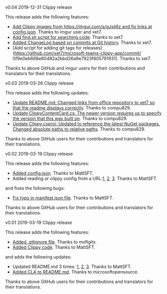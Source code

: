 v0.04 2019-12-31 Clippy release

This release adds the following features:

- [Add Clippy images from https://imgur.com/a/gJsji6z and fix links at config.json](https://github.com/xet7/microsoft-teams-clippy-app/commit/1630ac26cf7cb8aae4a0ec3c614da1dcb8333ab6). Thanks to imgur user and xet7.
- [Add find.sh script for searching code](https://github.com/xet7/microsoft-teams-clippy-app/commit/2b9fb3c870be026a28625a54f3eb37c5db8dc5b3). Thanks to xet7.
- [Added ChangeLog based on commits at Git history](https://github.com/xet7/microsoft-teams-clippy-app/commit/2dd37285b2b9890fc1e2697028798f9bb24c3e06). Thanks to xet7.
- [Add script for adding git tags for releases](https://github.com/xet7/microsoft-teams-clippy-app/commit/
0f9e0eb668e80482a2bbd26a9e7923f805791931). Thanks to xet7.

Thanks to above GitHub and imgur users for their contributions and translators for their translations.

v0.03 2019-03-26 Clippy release

This release adds the following updates:

- [Update README.md: Changed links from office repository to xet7 so that the readme displays correctly](https://github.com/xet7/microsoft-teams-clippy-app/commit/4273a42e1ac0ffe4c0d3e634fb8c1f6b464805a0). Thanks to compu829.
- [Update ClippyContentCard.cs: The newer version requires us to specify the version that this was built on](https://github.com/xet7/microsoft-teams-clippy-app/commit/3d24111f482bf3e7db1596cd43082c83a29dff32). Thanks to compu829.
- [Update Clippy.csproj: Updated to reference the latest NuGet packages. Changed absolute paths to relative paths](https://github.com/xet7/microsoft-teams-clippy-app/commit/00e31919c601110c70b87ea84cc17ca2268db5ff). Thanks to compu829.

Thanks to above GitHub users for their contributions and translators for their translations.

v0.02 2019-03-19 Clippy release

This release adds the following features:

- [Added config.json](https://github.com/xet7/microsoft-teams-clippy-app/commit/f3799668075d12cf673f439d2101648864acd7a4). Thanks to MattSFT.
- Added reading or clippy config from a URL:[1](https://github.com/xet7/microsoft-teams-clippy-app/commit/7434c10bf2bc651475c9500a9e4db086cc6637f7), [2](https://github.com/xet7/microsoft-teams-clippy-app/commit/a3429b32a458e0bf30602807006cbf75ae568df1), [3](https://github.com/xet7/microsoft-teams-clippy-app/commit/f1d07680ef77b9251288b290251b486a7218ea89). Thanks to MattSFT.

and fixes the following bugs:

- [Fix typo in manifest.json file](https://github.com/xet7/microsoft-teams-clippy-app/commit/11c51663b15fb86a12df57428c8008e8fa1538f1). Thanks to MattSFT.

Thanks to above GitHub users for their contributions and translators for their translations.

v0.01 2019-03-19 Clippy release

This release adds the following features:

- [Added .gitignore file](https://github.com/xet7/microsoft-teams-clippy-app/commit/67c21c597a7785ccfa6fd86822917b43ecec84f6). Thanks to msftgits.
- [Added Clippy code](https://github.com/xet7/microsoft-teams-clippy-app/commit/ba151d9b0a5bc52483be4ccc64996f062b32e74b). Thanks to MattSFT.

and adds the following updates:

- Updated README.md 3 times: [1](https://github.com/xet7/microsoft-teams-clippy-app/commit/e414613aced37835906d2ff5709067d92cd7915e), [2](https://github.com/xet7/microsoft-teams-clippy-app/commit/03247a9e2f0242c240d5fbf9877dacf683d997ca), [3](https://github.com/xet7/microsoft-teams-clippy-app/commit/e5a5d367c8e0d78c10fab4eb11af6577b92b3072). Thanks to MattSFT.
- [Added CLA to README.md](https://github.com/xet7/microsoft-teams-clippy-app/commit/57da8e45573df368323c111a9a0d4d286d20f59d). Thanks to 
microsoftopensource.

Thanks to above GitHub users for their contributions and translators for their translations.
